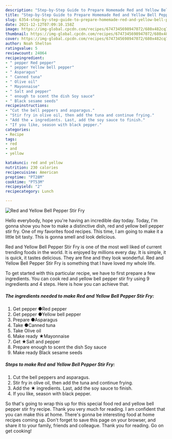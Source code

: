 ```yaml
---
description: "Step-by-Step Guide to Prepare Homemade Red and Yellow Bell Pepper Stir Fry"
title: "Step-by-Step Guide to Prepare Homemade Red and Yellow Bell Pepper Stir Fry"
slug: 6354-step-by-step-guide-to-prepare-homemade-red-and-yellow-bell-pepper-stir-fry
date: 2021-12-12T07:09:10.158Z
image: https://img-global.cpcdn.com/recipes/6747345698947072/680x482cq70/red-and-yellow-bell-pepper-stir-fry-recipe-main-photo.jpg
thumbnail: https://img-global.cpcdn.com/recipes/6747345698947072/680x482cq70/red-and-yellow-bell-pepper-stir-fry-recipe-main-photo.jpg
cover: https://img-global.cpcdn.com/recipes/6747345698947072/680x482cq70/red-and-yellow-bell-pepper-stir-fry-recipe-main-photo.jpg
author: Noah Shelton
ratingvalue: 5
reviewcount: 24064
recipeingredient:
- " pepper Red pepper"
- " pepper Yellow bell pepper"
- " Asparagus"
- " Canned tuna"
- " Olive oil"
- " Mayonnaise"
- " Salt and pepper"
- " enough to scent the dish Soy sauce"
- " Black sesame seeds"
recipeinstructions:
- "Cut the bell peppers and asparagus."
- "Stir fry in olive oil, then add the tuna and continue frying."
- "Add the ★ ingredients. Last, add the soy sauce to finish."
- "If you like, season with black pepper."
categories:
- Recipe
tags:
- red
- and
- yellow

katakunci: red and yellow 
nutrition: 230 calories
recipecuisine: American
preptime: "PT28M"
cooktime: "PT53M"
recipeyield: "2"
recipecategory: Lunch

---
```



![Red and Yellow Bell Pepper Stir Fry](https://img-global.cpcdn.com/recipes/6747345698947072/680x482cq70/red-and-yellow-bell-pepper-stir-fry-recipe-main-photo.jpg)

Hello everybody, hope you're having an incredible day today. Today, I'm gonna show you how to make a distinctive dish, red and yellow bell pepper stir fry. One of my favorites food recipes. This time, I am going to make it a little bit tasty. This is gonna smell and look delicious.

Red and Yellow Bell Pepper Stir Fry is one of the most well liked of current trending foods in the world. It is enjoyed by millions every day. It is simple, it is quick, it tastes delicious. They are fine and they look wonderful. Red and Yellow Bell Pepper Stir Fry is something that I have loved my whole life.




To get started with this particular recipe, we have to first prepare a few ingredients. You can cook red and yellow bell pepper stir fry using 9 ingredients and 4 steps. Here is how you can achieve that.

<!--inarticleads1-->

##### The ingredients needed to make Red and Yellow Bell Pepper Stir Fry:

1. Get  pepper ●Red pepper
1. Get  pepper ●Yellow bell pepper
1. Prepare  ●Asparagus
1. Take  ●Canned tuna
1. Take  Olive oil
1. Make ready  ★Mayonnaise
1. Get  ★Salt and pepper
1. Prepare  enough to scent the dish Soy sauce
1. Make ready  Black sesame seeds




<!--inarticleads2-->

##### Steps to make Red and Yellow Bell Pepper Stir Fry:

1. Cut the bell peppers and asparagus.
1. Stir fry in olive oil, then add the tuna and continue frying.
1. Add the ★ ingredients. Last, add the soy sauce to finish.
1. If you like, season with black pepper.




So that's going to wrap this up for this special food red and yellow bell pepper stir fry recipe. Thank you very much for reading. I am confident that you can make this at home. There's gonna be interesting food at home recipes coming up. Don't forget to save this page on your browser, and share it to your family, friends and colleague. Thank you for reading. Go on get cooking!
